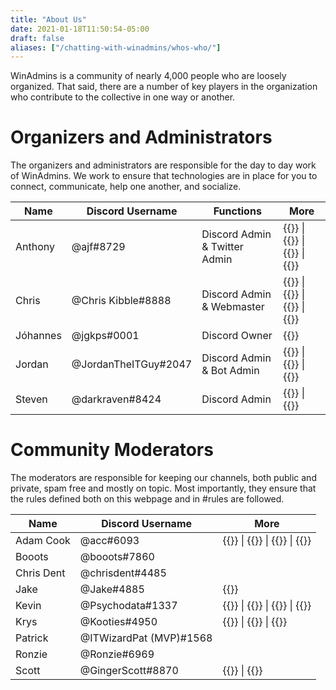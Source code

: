 ```yaml
---
title: "About Us"
date: 2021-01-18T11:50:54-05:00
draft: false
aliases: ["/chatting-with-winadmins/whos-who/"]
---
```


WinAdmins is a community of nearly 4,000 people who are loosely organized. That said, there are a number of key players in the organization who contribute to the collective in one way or another.

# Organizers and Administrators

The organizers and administrators are responsible for the day to day work of WinAdmins. We work to ensure that technologies are in place for you to connect, communicate, help one another, and socialize.

Name|Discord Username|Functions|More
-|-|-|-
Anthony|@ajf#8729|Discord Admin & Twitter Admin|{{<twitter handle="ajf8729" >}} \| {{<weblink site="https://www.anthonyfontanez.com/" >}} \| {{<github username="ajf8729" >}} \| {{<reddit u="ajf8729" >}}
Chris|@Chris Kibble#8888|Discord Admin & Webmaster|{{<twitter handle="Christopher83" >}} \| {{<weblink site="https://www.christopherkibble.com/" >}} \| {{<github username="ChrisKibble" >}} \| {{<reddit u="ChrisKibble" >}}
Jóhannes|@jgkps#0001|Discord Owner|{{<twitter handle="jgkps" >}}
Jordan|@JordanTheITGuy#2047|Discord Admin & Bot Admin|{{<twitter handle="JordanTheITguy" >}} \| {{<weblink site="https://jordantheitguy.com/" >}} \| {{<github username="JordanTheITGuy" >}}
Steven|@darkraven#8424|Discord Admin|{{<twitter handle="steven_vital" >}} \| {{<weblink site="https://techfoundry.co.uk/" >}}

# Community Moderators

The moderators are responsible for keeping our channels, both public and private, spam free and mostly on topic. Most importantly, they ensure that the rules defined both on this webpage and in #rules are followed.

Name|Discord Username|More
-|-|-
Adam Cook|@acc#6093|{{<twitter handle="codaamok" >}} \| {{<weblink site="https://adamcook.io/" >}} \| {{<github username="codaamok" >}} \| {{<reddit u="adampskib" >}}
Booots|@booots#7860
Chris Dent|@chrisdent#4485
Jake|@Jake#4885|{{<twitter handle="shackelfjaco" >}}
Kevin|@Psychodata#1337|{{<twitter handle="psychodata" >}} \| {{<weblink site="https://contoso.one/" >}} \| {{<github username="PsychoData" >}} \| {{<reddit username="PsychoData" >}}
Krys|@Kooties#4950|{{<twitter handle="KrysOnTheNet" >}} \| {{<weblink site="https://KrysOnThe.Net" >}} \| {{<github username="Kooties" >}}
Patrick|@ITWizardPat (MVP)#1568
Ronzie|@Ronzie#6969
Scott|@GingerScott#8870|{{<twitter handle="smcallister594" >}} \| {{<reddit username="gingerscottmca" >}}